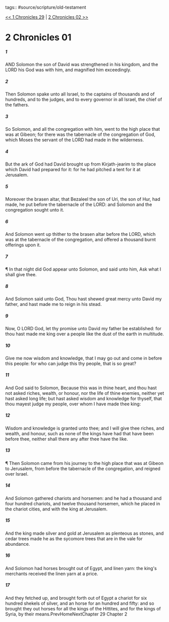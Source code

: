 tags:: #source/scripture/old-testament

[<< 1 Chronicles 29](/old-testament/13_1_Chronicles/1_Chronicles_29.md) | [2 Chronicles 02 >>](/old-testament/14_2_Chronicles/2_Chronicles_02.md)

# 2 Chronicles 01

##### 1

AND Solomon the son of David was strengthened in his kingdom, and the LORD his God was with him, and magnified him exceedingly.

##### 2

Then Solomon spake unto all Israel, to the captains of thousands and of hundreds, and to the judges, and to every governor in all Israel, the chief of the fathers.

##### 3

So Solomon, and all the congregation with him, went to the high place that was at Gibeon; for there was the tabernacle of the congregation of God, which Moses the servant of the LORD had made in the wilderness.

##### 4

But the ark of God had David brought up from Kirjath-jearim to the place which David had prepared for it: for he had pitched a tent for it at Jerusalem.

##### 5

Moreover the brasen altar, that Bezaleel the son of Uri, the son of Hur, had made, he put before the tabernacle of the LORD: and Solomon and the congregation sought unto it.

##### 6

And Solomon went up thither to the brasen altar before the LORD, which was at the tabernacle of the congregation, and offered a thousand burnt offerings upon it.

##### 7

¶ In that night did God appear unto Solomon, and said unto him, Ask what I shall give thee.

##### 8

And Solomon said unto God, Thou hast shewed great mercy unto David my father, and hast made me to reign in his stead.

##### 9

Now, O LORD God, let thy promise unto David my father be established: for thou hast made me king over a people like the dust of the earth in multitude.

##### 10

Give me now wisdom and knowledge, that I may go out and come in before this people: for who can judge this thy people, that is so great?

##### 11

And God said to Solomon, Because this was in thine heart, and thou hast not asked riches, wealth, or honour, nor the life of thine enemies, neither yet hast asked long life; but hast asked wisdom and knowledge for thyself, that thou mayest judge my people, over whom I have made thee king:

##### 12

Wisdom and knowledge is granted unto thee; and I will give thee riches, and wealth, and honour, such as none of the kings have had that have been before thee, neither shall there any after thee have the like.

##### 13

¶ Then Solomon came from his journey to the high place that was at Gibeon to Jerusalem, from before the tabernacle of the congregation, and reigned over Israel.

##### 14

And Solomon gathered chariots and horsemen: and he had a thousand and four hundred chariots, and twelve thousand horsemen, which he placed in the chariot cities, and with the king at Jerusalem.

##### 15

And the king made silver and gold at Jerusalem as plenteous as stones, and cedar trees made he as the sycomore trees that are in the vale for abundance.

##### 16

And Solomon had horses brought out of Egypt, and linen yarn: the king's merchants received the linen yarn at a price.

##### 17

And they fetched up, and brought forth out of Egypt a chariot for six hundred shekels of silver, and an horse for an hundred and fifty: and so brought they out horses for all the kings of the Hittites, and for the kings of Syria, by their means.PrevHomeNextChapter 29&nbsp;Chapter 2
